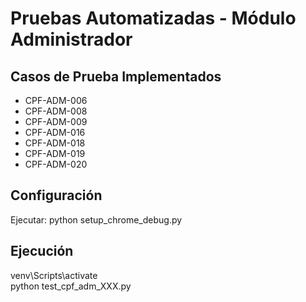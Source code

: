 # Pruebas Automatizadas - Módulo Administrador

## Casos de Prueba Implementados

- CPF-ADM-006
- CPF-ADM-008
- CPF-ADM-009
- CPF-ADM-016
- CPF-ADM-018
- CPF-ADM-019
- CPF-ADM-020

## Configuración

Ejecutar: python setup_chrome_debug.py

## Ejecución

venv\Scripts\activate  
python test_cpf_adm_XXX.py   